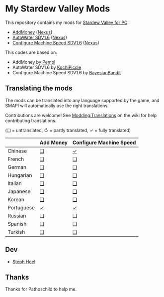 ﻿# My Stardew Valley Mods

This repository contains my mods for [Stardew Valley for PC](http://stardewvalley.net/):

* [AddMoney](AddMoney) ([Nexus](https://www.nexusmods.com/stardewvalley/mods/21016))
* [AutoWater SDV1.6](AutoWater) ([Nexus](https://www.nexusmods.com/stardewvalley/mods/21022))
* [Configure Machine Speed SDV1.6](ConfigureMachineSpeed) ([Nexus](https://www.nexusmods.com/stardewvalley/mods/21005))

This codes are based on:

* AddMoney by [Pempi](https://www.nexusmods.com/stardewvalley/mods/20111)
* AutoWater SDV1.6 by [KochiPiccle](https://www.nexusmods.com/stardewvalley/mods/1666)
* Configure Machine Speed SDV1.6 by [BayesianBandit](https://www.nexusmods.com/stardewvalley/mods/3519)

## Translating the mods
<!--

    This section is auto-generated using a script, there's no need to edit it manually.
    https://github.com/Pathoschild/StardewScripts/tree/main/create-translation-summary

-->
The mods can be translated into any language supported by the game, and SMAPI will automatically
use the right translations.

Contributions are welcome! See [Modding:Translations](https://stardewvalleywiki.com/Modding:Translations)
on the wiki for help contributing translations.

(❑ = untranslated, ↻ = partly translated, ✓ = fully translated)

&nbsp;     | Add Money                  | Configure Machine Speed
:--------- | :------------------------- | :--------------------------------------
Chinese    | [❑](AddMoney/i18n)         | [✓](ConfigureMachineSpeed/i18n/zh.json)
French     | [❑](AddMoney/i18n)         | [❑](ConfigureMachineSpeed/i18n)
German     | [❑](AddMoney/i18n)         | [❑](ConfigureMachineSpeed/i18n)
Hungarian  | [❑](AddMoney/i18n)         | [❑](ConfigureMachineSpeed/i18n)
Italian    | [❑](AddMoney/i18n)         | [❑](ConfigureMachineSpeed/i18n)
Japanese   | [❑](AddMoney/i18n)         | [❑](ConfigureMachineSpeed/i18n)
Korean     | [❑](AddMoney/i18n)         | [❑](ConfigureMachineSpeed/i18n)
Portuguese | [✓](AddMoney/i18n/pt.json) | [✓](ConfigureMachineSpeed/i18n/pt.json)
Russian    | [❑](AddMoney/i18n)         | [❑](ConfigureMachineSpeed/i18n)
Spanish    | [❑](AddMoney/i18n)         | [❑](ConfigureMachineSpeed/i18n)
Turkish    | [❑](AddMoney/i18n)         | [❑](ConfigureMachineSpeed/i18n)

<!-- End translations -->

## Dev

* [Steph Hoel](https://github.com/stephhoel)

## Thanks

Thanks for Pathoschild to help me.
